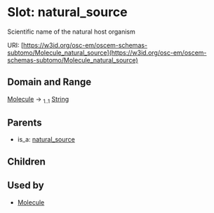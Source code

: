 
# Slot: natural_source

Scientific name of the natural host organism

URI: [https://w3id.org/osc-em/oscem-schemas-subtomo/Molecule_natural_source](https://w3id.org/osc-em/oscem-schemas-subtomo/Molecule_natural_source)


## Domain and Range

[Molecule](Molecule.md) &#8594;  <sub>1..1</sub> [String](types/String.md)

## Parents

 *  is_a: [natural_source](natural_source.md)

## Children


## Used by

 * [Molecule](Molecule.md)
